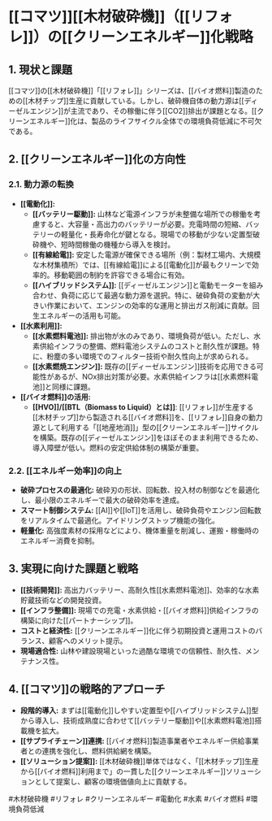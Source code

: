 # [[コマツ]][[木材破砕機]]（[[リフォレ]]）の[[クリーンエネルギー]]化戦略

## 1. 現状と課題

[[コマツ]]の[[木材破砕機]]「[[リフォレ]]」シリーズは、[[バイオ燃料]]製造のための[[木材チップ]]生産に貢献している。しかし、破砕機自体の動力源は[[ディーゼルエンジン]]が主流であり、その稼働に伴う[[CO2]]排出が課題となる。[[クリーンエネルギー]]化は、製品のライフサイクル全体での環境負荷低減に不可欠である。

## 2. [[クリーンエネルギー]]化の方向性

### 2.1. 動力源の転換

*   **[[電動化]]:**
    *   **[[バッテリー駆動]]:** 山林など電源インフラが未整備な場所での稼働を考慮すると、大容量・高出力のバッテリーが必要。充電時間の短縮、バッテリーの軽量化・長寿命化が鍵となる。現場での移動が少ない定置型破砕機や、短時間稼働の機種から導入を検討。
    *   **[[有線給電]]:** 安定した電源が確保できる場所（例：製材工場内、大規模な木材集積所）では、[[有線給電]]による[[電動化]]が最もクリーンで効率的。移動範囲の制約を許容できる場合に有効。
    *   **[[ハイブリッドシステム]]:** [[ディーゼルエンジン]]と電動モーターを組み合わせ、負荷に応じて最適な動力源を選択。特に、破砕負荷の変動が大きい作業において、エンジンの効率的な運用と排出ガス削減に貢献。回生エネルギーの活用も可能。
*   **[[水素利用]]:**
    *   **[[水素燃料電池]]:** 排出物が水のみであり、環境負荷が低い。ただし、水素供給インフラの整備、燃料電池システムのコストと耐久性が課題。特に、粉塵の多い環境でのフィルター技術や耐久性向上が求められる。
    *   **[[水素燃焼エンジン]]:** 既存の[[ディーゼルエンジン]]技術を応用できる可能性があるが、NOx排出対策が必要。水素供給インフラは[[水素燃料電池]]と同様に課題。
*   **[[バイオ燃料]]の活用:**
    *   **[[HVO]]/[[BTL（Biomass to Liquid）とは]]**: [[リフォレ]]が生産する[[木材チップ]]から製造される[[バイオ燃料]]を、[[リフォレ]]自身の動力源として利用する「[[地産地消]]」型の[[クリーンエネルギー]]サイクルを構築。既存の[[ディーゼルエンジン]]をほぼそのまま利用できるため、導入障壁が低い。燃料の安定供給体制の構築が重要。

### 2.2. [[エネルギー効率]]の向上

*   **破砕プロセスの最適化:** 破砕刃の形状、回転数、投入材の制御などを最適化し、最小限のエネルギーで最大の破砕効率を達成。
*   **スマート制御システム:** [[AI]]や[[IoT]]を活用し、破砕負荷やエンジン回転数をリアルタイムで最適化。アイドリングストップ機能の強化。
*   **軽量化:** 高強度素材の採用などにより、機体重量を削減し、運搬・稼働時のエネルギー消費を抑制。

## 3. 実現に向けた課題と戦略

*   **[[技術開発]]:** 高出力バッテリー、高耐久性[[水素燃料電池]]、効率的な水素貯蔵技術などの開発投資。
*   **[[インフラ整備]]:** 現場での充電・水素供給・[[バイオ燃料]]供給インフラの構築に向けた[[パートナーシップ]]。
*   **コストと経済性:** [[クリーンエネルギー]]化に伴う初期投資と運用コストのバランス、顧客へのメリット提示。
*   **現場適合性:** 山林や建設現場といった過酷な環境での信頼性、耐久性、メンテナンス性。

## 4. [[コマツ]]の戦略的アプローチ

*   **段階的導入:** まずは[[電動化]]しやすい定置型や[[ハイブリッドシステム]]型から導入し、技術成熟度に合わせて[[バッテリー駆動]]や[[水素燃料電池]]搭載機を拡大。
*   **[[サプライチェーン]]連携:** [[バイオ燃料]]製造事業者やエネルギー供給事業者との連携を強化し、燃料供給網を構築。
*   **[[ソリューション提案]]:** [[木材破砕機]]単体ではなく、「[[木材チップ]]生産から[[バイオ燃料]]利用まで」の一貫した[[クリーンエネルギー]]ソリューションとして提案し、顧客の環境価値向上に貢献する。

#木材破砕機 #リフォレ #クリーンエネルギー #電動化 #水素 #バイオ燃料 #環境負荷低減